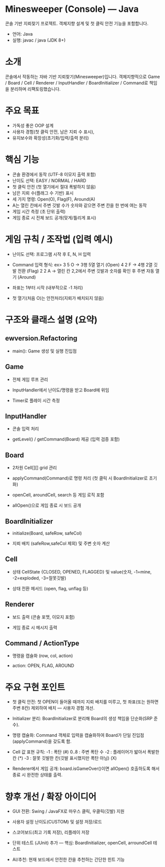 # Minesweeper (Console) — Java

콘솔 기반 지뢰찾기 프로젝트. 객체지향 설계 및 첫 클릭 안전 기능을 포함합니다.
- 언어: Java
- 실행: javac / java (JDK 8+)

# 소개
콘솔에서 작동하는 자바 기반 지뢰찾기(Minesweeper)입니다.
객체지향적으로 Game / Board / Cell / Renderer / InputHandler / BoardInitializer / Command로 책임을 분리하며 리팩토링했습니다.

# 주요 목표
- 가독성 좋은 OOP 설계
- 사용자 경험(첫 클릭 안전, 남은 지뢰 수 표시),
- 유지보수와 확장성(초기화/입력/출력 분리)

# 핵심 기능
- 콘솔 환경에서 동작 (UTF-8 이모지 출력 포함)
- 난이도 선택: EASY / NORMAL / HARD
- 첫 클릭 안전 (첫 열기에서 절대 폭발하지 않음)
- 남은 지뢰 수(플래그 수 기반) 표시
- 세 가지 명령: Open(O), Flag(F), Around(A)
- A는 열린 칸에서 주변 깃발 수가 숫자와 같으면 주변 칸을 한 번에 여는 동작
- 게임 시간 측정 (초 단위 출력)
- 게임 종료 시 전체 보드 공개(맞게/틀리게 표시)

# 게임 규칙 / 조작법 (입력 예시)
- 난이도 선택: 프로그램 시작 후 E, N, H 입력
- Command 입력 형식:
    <row> <col> <command>
ex>
3 5 O     -> 3행 5열 열기 (Open)
4 2 F     -> 4행 2열 깃발 전환 (Flag)
2 2 A     -> 열린 칸 2,2에서 주변 깃발과 숫자를 확인 후 주변 자동 열기 (Around)

- 좌표는 1부터 시작 (내부적으로 -1 처리)
- 첫 열기(처음 O)는 안전처리(지뢰가 배치되지 않음)

# 구조와 클래스 설명 (요약)

## ewversion.Refactoring

- main(): Game 생성 및 실행 진입점

## Game

- 전체 게임 루프 관리

- InputHandler에서 난이도/명령을 받고 Board에 위임

- Timer로 플레이 시간 측정

## InputHandler

- 콘솔 입력 처리

- getLevel() / getCommand(Board) 제공 (입력 검증 포함)

## Board

- 2차원 Cell[][] grid 관리

- applyCommand(Command)로 명령 처리 (첫 클릭 시 BoardInitializer로 초기화)

- openCell, aroundCell, search 등 게임 로직 포함

- allOpen()으로 게임 종료 시 보드 공개

## BoardInitializer

- initialize(Board, safeRow, safeCol)

- 지뢰 배치 (safeRow,safeCol 제외) 및 주변 숫자 계산

## Cell

- 상태 CellState {CLOSED, OPENED, FLAGGED} 및 value(숫자, -1=mine, -2=exploded, -3=잘못깃발)

- 상태 전환 메서드 (open, flag, unflag 등)

## Renderer

- 보드 출력 (콘솔 포맷, 이모지 포함)

- 게임 종료 시 메시지 출력

## Command / ActionType

- 명령을 캡슐화 (row, col, action)

- action: OPEN, FLAG, AROUND


# 주요 구현 포인트
- 첫 클릭 안전: 첫 OPEN이 들어올 때까지 지뢰 배치를 미루고, 첫 좌표(또는 원하면 주변 8칸) 제외하여 배치 — 사용자 경험 개선.

- Initializer 분리: BoardInitializer로 분리해 Board의 생성 책임을 단순화(SRP 준수).

- 명령 캡슐화: Command 객체로 입력을 캡슐화하여 Board가 단일 진입점(applyCommand)을 갖도록 함.

- Cell 값 표현 규칙:
    -1 : 폭탄 (#)
    0..8 : 주변 폭탄 수
    -2 : 플레이어가 밟아서 폭발한 칸 (*)
    -3 : 잘못 깃발한 칸(깃발 표시했지만 폭탄 아님) (X)

- Renderer에서 게임 공개: board.isGameOver()이면 allOpen() 호출하도록 해서 종료 시 완전한 상태를 출력.


# 향후 개선 / 확장 아이디어
- GUI 전환: Swing / JavaFX로 마우스 클릭, 우클릭(깃발) 지원 

- 사용자 설정 난이도(CUSTOM) 및 설정 저장/로드

- 스코어보드(최고 기록 저장), 리플레이 저장

- 단위 테스트 (JUnit) 추가 — 핵심: BoardInitializer, openCell, arroundCell 테스트

- AI/추천: 현재 보드에서 안전한 칸을 추천하는 간단한 힌트 기능

